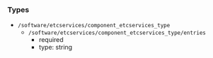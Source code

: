 ### Types

- `/software/etcservices/component_etcservices_type`
    - `/software/etcservices/component_etcservices_type/entries`
        - required
        - type: string
